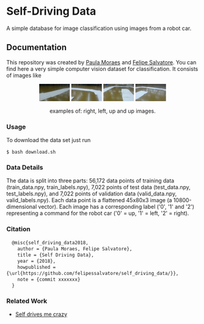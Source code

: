 # Self-Driving Data

A simple database for image classification using images from a robot car.

## Documentation
This repository was created by [Paula Moraes](https://github.com/paulaksm) and [Felipe Salvatore](https://github.com/felipessalvatore). You can find here a very simple computer vision dataset for classification. It consists of images like 

<p align = 'center'>
<img src = 'examples/1.png' height = '45px'>
<img src = 'examples/2.png' height = '45px'>
<img src = 'examples/3.png' height = '45px'>
<img src = 'examples/4.png' height = '45px'>
</p>
<p align = 'center'>
examples of: right, left, up and up images.
</p>

### Usage
To download the data set just run
```
$ bash download.sh
```

### Data Details
The data is split into three parts: 56,172 data points of training data (train_data.npy, train_labels.npy), 7,022 points of test data (test_data.npy, test_labels.npy), and 7,022 points of validation data (valid_data.npy, valid_labels.npy). Each data point is a flattened 45x80x3 image (a 10800-dimensional vector). Each image has a corresponding label ('0', '1' and '2') representing a command for the robot car ('0' = up, '1' = left, '2' = right).

### Citation
```
  @misc{self_driving_data2018,
    author = {Paula Moraes, Felipe Salvatore},
    title = {Self Driving Data},
    year = {2018},
    howpublished = {\url{https://github.com/felipessalvatore/self_driving_data/}},
    note = {commit xxxxxxx}
  }
```

### Related Work
- [Self drives me crazy](https://medium.com/@project_m)
